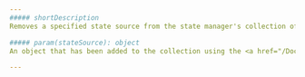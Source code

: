 ```yaml
---
##### shortDescription
Removes a specified state source from the state manager's collection of state sources.

##### param(stateSource): object
An object that has been added to the collection using the <a href="/Documentation/16_1/ApiReference/SPA_Framework/StateManager/Methods/#addStateSourcestateSource">addStateSource(stateSource)</a> method.

---
```

